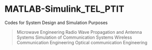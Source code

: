 # MATLAB-Simulink_TEL_PTIT
Codes for System Design and Simulation Purposes

> Microwave Engineering
> Radio Wave Propagation and Antenna Systems
> Simulation of Communication Systems
> Wireless Communication Engineering
> Optical communication Engineering
